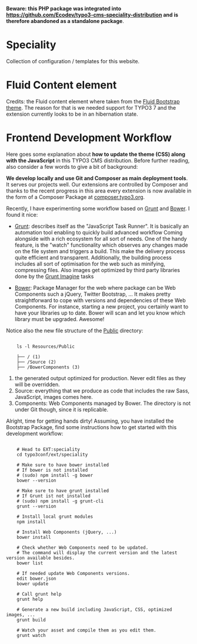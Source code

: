 **Beware: this PHP package was integrated into https://github.com/Ecodev/typo3-cms-speciality-distribution and is therefore abandoned as a standalone package**.

Speciality
==========

Collection of configuration / templates for this website.

Fluid Content element
=====================

Credits: the Fluid content element where taken from the [Fluid Bootstrap theme](https://github.com/bootstraptheme-for-typo3/fluidbootstraptheme). The reason for that is we needed support for TYPO3 7 and the extension currently looks to be in an hibernation state.

Frontend Development Workflow
=============================

Here goes some explanation about **how to update the theme (CSS) along with the JavaScript** in this TYPO3 CMS distribution.
Before further reading, also consider a few words to give a bit of background:

**We develop locally and use Git and Composer as main deployment tools**. It serves our projects well. Our extensions are controlled by Composer
and thanks to the recent progress in this area every extension is now available in the form of a Composer Package at [composer.typo3.org](http://composer.typo3.org/).

Recently, I have experimenting some workflow based on [Grunt](http://gruntjs.com/) and [Bower](http://bower.io/). I found it nice:

- [Grunt](http://gruntjs.com/): describes itself as the "JavaScript Task Runner". It is basically an automation tool enabling to quickly build advanced workflow
  Coming alongside with a rich ecosystem for all sort of needs.
  One of the handy feature, is the "watch" functionality which observes any changes made on the file system and triggers
  a build. This make the delivery process quite efficient and transparent. Additionally, the building process
  includes all sort of optimisation for the web such as minifying, compressing files.
  Also images get optimized by third party libraries done by the [Grunt Imagine](https://github.com/asciidisco/grunt-imagine) tasks

- [Bower](http://bower.io/): Package Manager for the web where package can be Web Components such a jQuery, Twitter Bootstrap, ...
  It makes pretty straightforward to cope with versions and dependencies of these Web Components.
  For instance, starting a new project, you certainly want to have your libraries up to date.
  Bower will scan and let you know which library must be upgraded. Awesome!

Notice also the new file structure of the [Public](https://github.com/Ecodev/bootstrap_package/tree/master/htdocs/typo3conf/ext/speciality/Resources/Public) directory:

```

    ls -l Resources/Public

    ├── / (1)
    ├── /Source (2)
    ├── /BowerComponents (3)
```

1. the generated output optimized for production. Never edit files as they will be overridden.
2. Source: everything that we produce as code that includes the raw Sass, JavaScript, images comes here.
3. Components: Web Components managed by Bower. The directory is not under Git though, since it is replicable.

Alright, time for getting hands dirty! Assuming, you have installed the Bootstrap Package, find some instructions how to get started
with this development workflow:

```

    # Head to EXT:speciality
    cd typo3conf/ext/speciality

    # Make sure to have bower installed
    # If bower is not installed
    # (sudo) npm install -g bower
    bower --version

    # Make sure to have grunt installed
    # If Grunt ist not installed
    # (sudo) npm install -g grunt-cli
    grunt --version

    # Install local grunt modules
    npm install

    # Install Web Components (jQuery, ...)
    bower install

    # Check whether Web Components need to be updated.
    # The command will display the current version and the latest version available besides.
    bower list

    # If needed update Web Components versions.
    edit bower.json
    bower update

    # Call grunt help
    grunt help

    # Generate a new build including JavaScript, CSS, optimized images, ...
    grunt build

    # Watch your asset and compile them as you edit them.
    grunt watch
```
